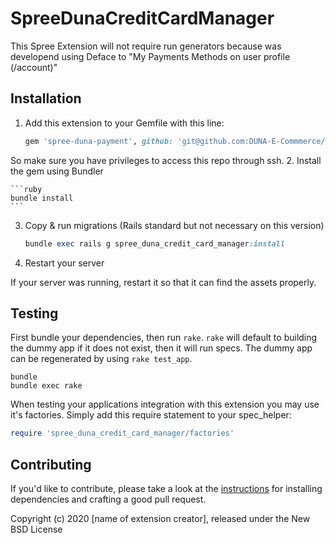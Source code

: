 # SpreeDunaCreditCardManager

This Spree Extension will not require run generators because was developend  using Deface to "My Payments Methods on user profile (/account)"

## Installation


1. Add this extension to your Gemfile with this line:

    ```ruby
    gem 'spree-duna-payment', github: 'git@github.com:DUNA-E-Commmerce/spree-duna-payment.git'
    ```
 So make sure you have privileges to access this repo through ssh.
2. Install the gem using Bundler

    ```ruby
    bundle install
    ```

3. Copy & run migrations (Rails standard but not necessary on this version)

    ```ruby
    bundle exec rails g spree_duna_credit_card_manager:install
    ```

4. Restart your server

  If your server was running, restart it so that it can find the assets properly.

## Testing

First bundle your dependencies, then run `rake`. `rake` will default to building the dummy app if it does not exist, then it will run specs. The dummy app can be regenerated by using `rake test_app`.

```shell
bundle
bundle exec rake
```

When testing your applications integration with this extension you may use it's factories.
Simply add this require statement to your spec_helper:

```ruby
require 'spree_duna_credit_card_manager/factories'
```

## Contributing

If you'd like to contribute, please take a look at the
[instructions](CONTRIBUTING.md) for installing dependencies and crafting a good
pull request.

Copyright (c) 2020 [name of extension creator], released under the New BSD License
